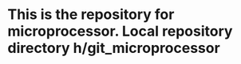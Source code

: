 This is the repository for microprocessor.
Local repository directory h/git_microprocessor
==============
